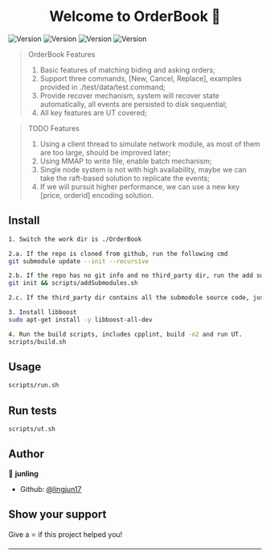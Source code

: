 <h1 align="center">Welcome to OrderBook 👋</h1>
<p>
  <img alt="Version" src="https://img.shields.io/badge/version-v1.0.0-blue.svg?cacheSeconds=2592000" />
  <img alt="Version" src="https://img.shields.io/badge/python-v3.6.9-red.svg?cacheSeconds=2592000" />
  <img alt="Version" src="https://img.shields.io/badge/g++-v9.4.0-green.svg?cacheSeconds=2592000" />
  <img alt="Version" src="https://img.shields.io/badge/license-MIT-yellow.svg?cacheSeconds=2592000" />
</p>

> OrderBook Features
> 1. Basic features of matching biding and asking orders;
> 2. Support three commands, [New, Cancel, Replace], examples provided in ./test/data/test.command;
> 3. Provide recover mechanism, system will recover state automatically, all events are persisted to disk sequential;
> 4. All key features are UT covered;

> TODO Features
> 1. Using a client thread to simulate network module, as most of them are too large, should be improved later;
> 2. Using MMAP to write file, enable batch mechanism;
> 3. Single node system is not with high availability, maybe we can take the raft-based solution to replicate the events;
> 4. If we will pursuit higher performance, we can use a new key [price, orderid] encoding solution. 

## Install

```sh
1. Switch the work dir is ./OrderBook

2.a. If the repo is cloned from github, run the following cmd
git submodule update --init --recursive

2.b. If the repo has no git info and no third_party dir, run the add submodule script
git init && scripts/addSubmodules.sh

2.c. If the third_party dir contains all the submodule source code, just pass this step.

3. Install libboost
sudo apt-get install -y libboost-all-dev

4. Run the build scripts, includes cpplint, build -o2 and run UT.
scripts/build.sh
```

## Usage

```sh
scripts/run.sh 
```

## Run tests

```sh
scripts/ut.sh
```

## Author

👤 **junling**

* Github: [@lingjun17](https://github.com/lingjun17)

## Show your support

Give a ⭐️ if this project helped you!

***